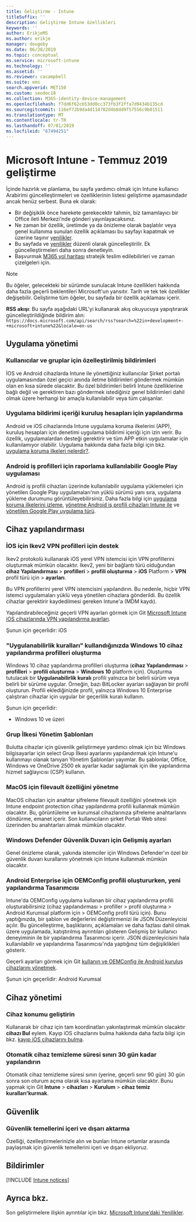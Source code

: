 ```yaml
---
title: Geliştirme - Intune
titleSuffix: ''
description: Geliştirme Intune özellikleri
keywords: ''
author: ErikjeMS
ms.author: erikje
manager: dougeby
ms.date: 06/28/2019
ms.topic: conceptual
ms.service: microsoft-intune
ms.technology: ''
ms.assetid: ''
ms.reviewer: cacampbell
ms.suite: ems
search.appverid: MET150
ms.custom: seodec18
ms.collection: M365-identity-device-management
ms.openlocfilehash: f7dd6f62cb53dd0cc373fb3f2ffa7d9434b135cd
ms.sourcegitcommit: 116ef72b9da4d114782d4b8dd9f57556c9b01511
ms.translationtype: MT
ms.contentlocale: tr-TR
ms.lasthandoff: 07/01/2019
ms.locfileid: "67494251"
---
```

# <a name="in-development-for-microsoft-intune---july-2019"></a>Microsoft Intune - Temmuz 2019 geliştirme

İçinde hazırlık ve planlama, bu sayfa yardımcı olmak için Intune kullanıcı Arabirimi güncelleştirmeleri ve özelliklerinin listesi geliştirme aşamasındadır ancak henüz serbest. Buna ek olarak:

- Bir değişiklik önce harekete gerekecektir tahmin, biz tamamlayıcı bir Office ileti Merkezi'nde gönderi yayınlayacaksınız.
- Ne zaman bir özellik, üretimde ya da önizleme olarak başlatılır veya genel kullanıma sunulan özellik açıklaması bu sayfayı kapatmak ve üzerine taşınır [yenilikler](whats-new.md).
- Bu sayfada ve [yenilikler](whats-new.md) düzenli olarak güncelleştirilir. Ek güncelleştirmeleri daha sonra denetleyin.
- Başvurmak [M365 yol haritası](https://www.microsoft.com/microsoft-365/roadmap?rtc=2&filters=EMS) stratejik teslim edilebilirleri ve zaman çizelgeleri için.

> [!Note]
> Bu öğeler, gelecekteki bir sürümde sunulacak Intune özellikleri hakkında daha fazla geçerli beklentileri Microsoft'un yansıtır. Tarih ve tek tek özellikler değişebilir. Geliştirme tüm öğeler, bu sayfada bir özellik açıklaması içerir.

**RSS akışı**: Bu sayfa aşağıdaki URL'yi kullanarak akış okuyucuya yapıştırarak güncelleştirildiğinde bildirim alın: `https://docs.microsoft.com/api/search/rss?search=%22in+development+-+microsoft+intune%22&locale=en-us`

<!--
## What's coming to Intune in the Azure portal 
## What's coming to Intune apps
## Notices
-->

<!-- Common categories:  
#### App management
#### Device configuration
#### Device enrollment
#### Device management
#### Intune apps
#### Monitor and troubleshoot
#### Role-based access control
#### Security

-->
 
<!-- ***********************************************-->
## <a name="app-management"></a>Uygulama yönetimi


### <a name="customized-notifications-for-users-and-groups-------16766574-----"></a>Kullanıcılar ve gruplar için özelleştirilmiş bildirimleri    <!-- 16766574   -->
İOS ve Android cihazlarda Intune ile yönettiğiniz kullanıcılar Şirket portalı uygulamasından özel geçici anında iletme bildirimleri göndermek mümkün olan en kısa sürede olacaktır. Bu özel bildirimleri belirli Intune özelliklerine bağlı değil ve gerektiren bazı göndermek istediğiniz genel bildirimleri dahil olmak üzere herhangi bir amaçla kullanılabilir veya tüm çalışanlar.  

### <a name="configure-app-notification-content-for-organization-accounts----2576686---"></a>Uygulama bildirimi içeriği kuruluş hesapları için yapılandırma <!-- 2576686 -->
Android ve iOS cihazlarında Intune uygulama koruma ilkelerini (APP), kuruluş hesapları için denetimi uygulama bildirimi içeriği için izin verir. Bu özellik, uygulamalardan desteği gerektirir ve tüm APP etkin uygulamalar için kullanılamıyor olabilir. Uygulama hakkında daha fazla bilgi için bkz. [uygulama koruma ilkeleri nelerdir?](app-protection-policy.md).

### <a name="available-google-play-app-reporting-for-android-work-profiles----3041956----"></a>Android iş profilleri için raporlama kullanılabilir Google Play uygulaması <!-- 3041956  -->
Android iş profili cihazları üzerinde kullanılabilir uygulama yüklemeleri için yönetilen Google Play uygulamaları'nın yüklü sürümü yanı sıra, uygulama yükleme durumunu görüntüleyebilirsiniz. Daha fazla bilgi için [uygulama koruma ilkelerini izleme](app-protection-policies-monitor.md), [yönetme Android iş profili cihazları Intune ile](android-enterprise-overview.md) ve [yönetilen Google Play uygulama türü](apps-add-android-for-work.md#managed-google-play-app-type).

<!-- ***********************************************-->
## <a name="device-configuration"></a>Cihaz yapılandırması


### <a name="support-for-ikev2-vpn-profiles-for-ios----1943438---"></a>İOS için Ikev2 VPN profilleri için destek <!-- 1943438 -->
Ikev2 protokolü kullanarak iOS yerel VPN istemcisi için VPN profillerini oluşturmak mümkün olacaktır. Ikev2, yeni bir bağlantı türü olduğundan **cihaz Yapılandırması** > **profilleri** > **profili oluşturma** > **iOS**  Platform > **VPN** profil türü için > **ayarları**.

Bu VPN profillerini yerel VPN istemcisini yapılandırın. Bu nedenle, hiçbir VPN istemci uygulamaları yüklü veya yönetilen cihazlara gönderildi. Bu özellik cihazlar gerektirir kaydedilmesi gereken Intune'a (MDM kaydı).

Yapılandırabileceğiniz geçerli VPN ayarları görmek için Git [Microsoft Intune iOS cihazlarında VPN yapılandırma ayarları](vpn-settings-ios.md).

Şunun için geçerlidir: iOS

### <a name="use-applicability-rules-when-creating-windows-10-device-configuration-profiles----2549910---"></a>"Uygulanabilirlik kuralları" kullandığınızda Windows 10 cihaz yapılandırma profilleri oluşturma <!-- 2549910 -->
Windows 10 cihaz yapılandırma profilleri oluşturma (**cihaz Yapılandırması** > **profilleri** > **profili oluşturma**  >  **Windows 10** platform için). Oluşturma tutulacak bir **Uygulanabilirlik kuralı** profili yalnızca bir belirli sürüm veya belirli bir sürüme uygular. Örneğin, bazı BitLocker ayarları sağlayan bir profil oluşturun. Profili eklediğinizde profil, yalnızca Windows 10 Enterprise çalıştıran cihazlar için uygular bir geçerlilik kuralı kullanın.

Şunun için geçerlidir: 
- Windows 10 ve üzeri

### <a name="administrative-templates-for-group-policy---------3510695---"></a>Grup İlkesi Yönetim Şablonları     <!--  3510695 -->
Bulutta cihazlar için güvenlik geliştirmeye yardımcı olmak için biz Windows bilgisayarlar için select Grup İlkesi ayarlarını yapılandırmak için Intune'u kullanmayı olanak tanıyan Yönetim Şablonları yayımlar.  Bu şablonlar, Office, Windows ve OneDrive 2500 ek ayarlar kadar sağlamak için ilke yapılandırma hizmet sağlayıcısı (CSP) kullanın.

### <a name="manage-filevault-for-macos-------3858502--1210104-----"></a>MacOS için filevault özelliğini yönetme   <!--  3858502 + 1210104   -->
MacOS cihazları için anahtar şifreleme filevault özelliğini yönetmek için Intune endpoint protection cihaz yapılandırma profili kullanmak mümkün olacaktır. Bu, görüntüleme ve kurumsal cihazlarınıza şifreleme anahtarlarını döndürme, emanet içerir. Son kullanıcıların şirket Portalı Web sitesi üzerinden bu anahtarları almak mümkün olacaktır.

### <a name="advanced-settings-for-windows-defender-firewall-------1311949-------"></a>Windows Defender Güvenlik Duvarı için Gelişmiş ayarları   <!--  1311949     -->
Genel önizleme olarak, yakında istemciler için Windows Defender'ın özel bir güvenlik duvarı kurallarını yönetmek için Intune kullanmak mümkün olacaktır.  

### <a name="new-configuration-designer-when-creating-an-oemconfig-profile-for-android-enterprise----3712769----"></a>Android Enterprise için OEMConfig profili oluştururken, yeni yapılandırma Tasarımcısı <!-- 3712769  -->
Intune'da OEMConfig uygulama kullanan bir cihaz yapılandırma profili oluşturabilirsiniz (cihaz yapılandırması > profiller > profil oluşturma > Android Kurumsal platform için > OEMConfig profil türü için). Bunu yaptığınızda, bir şablon ve değerlerini değiştirmenizi ile JSON Düzenleyicisi açılır. Bu güncelleştirme, başlıklarını, açıklamaları ve daha fazlası dahil olmak üzere uygulamada, katıştırılmış ayrıntıları gösteren Gelişmiş bir kullanıcı deneyiminin ile bir yapılandırma Tasarımcısı içerir. JSON düzenleyicisini hala kullanılabilir ve yapılandırma Tasarımcısı'nda yaptığınız tüm değişiklikleri gösterir.

Geçerli ayarları görmek için Git [kullanın ve OEMConfig ile Android kuruluş cihazlarını yönetmek](android-oem-configuration-overview.md).

Şunun için geçerlidir: Android Kurumsal


<!-- ***********************************************-->
## <a name="device-management"></a>Cihaz yönetimi

### <a name="improve-device-location---3855417---"></a>Cihaz konumu geliştirin<!-- 3855417 -->
Kullanarak bir cihaz için tam koordinatları yakınlaştırmak mümkün olacaktır **cihazı Bul** eylem. Kayıp iOS cihazlarını bulma hakkında daha fazla bilgi için bkz. [kayıp iOS cihazlarını bulma](device-locate.md).

### <a name="configure-automatic-device-clean-up-time-limit-down-to-30-days---4231059----"></a>Otomatik cihaz temizleme süresi sınırı 30 gün kadar yapılandırın <!--4231059  -->
Otomatik cihaz temizleme süresi sınırı (yerine, geçerli sınır 90 gün) 30 gün sonra son oturum açma olarak kısa ayarlama mümkün olacaktır. Bunu yapmak için Git **Intune** > **cihazları** > **Kurulum** > **cihaz temiz kuralları'kurmak**.


<!-- ***********************************************-->
## <a name="security"></a>Güvenlik

### <a name="import-and-export-security-baselines------3408610------------"></a>Güvenlik temellerini içeri ve dışarı aktarma    <!--3408610          -->  
Özelliği, özelleştirmelerinizle alın ve bunları Intune ortamlar arasında paylaşmak için güvenlik temellerini içeri ve dışarı ekliyoruz.



<!-- ***********************************************-->
## <a name="notices"></a>Bildirimler

[!INCLUDE [Intune notices](./includes/intune-notices.md)]

## <a name="see-also"></a>Ayrıca bkz.
Son geliştirmelere ilişkin ayrıntılar için bkz. [Microsoft Intune’daki Yenilikler](whats-new.md).


